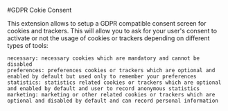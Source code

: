 #GDPR Cokie Consent

This extension allows to setup a GDPR compatible consent screen for cookies and trackers. This will allow you to ask for your user's consent to activate or not the usage of cookies or trackers depending on different types of tools:

    necessary: necessary cookies which are mandatory and cannot be disabled
    preferences: preferences cookies or trackers which are optional and enabled by default but used only to remember your preferences
    statistics: statistics related cookies or trackers which are optional and enabled by default and user to record anonymous statistics
    marketing: marketing or other related cookies or trackers which are optional and disabled by default and can record personal information



